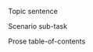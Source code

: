 <!--**Analyze the solution architecture**

    List the content that will enable the learner to *subtask*:

    - Explain the need for the reusable architecture -- may be able to mention customer examples. Relate to scenario in introduction as well
    - Present the architecture
    - Explain each component, why it was used over alternatives, specific advantages.

    **Knowledge check**

    What types of questions will test *learning objective*? *[(Knowledge check guidance)](/help/learn/id-guidance-knowledge-check)*

    - Which component of the architecture will help with X?
    - What is the advantage of using Azure SQL Database for IoT scenarios?
-->

Topic sentence

Scenario sub-task

Prose table-of-contents